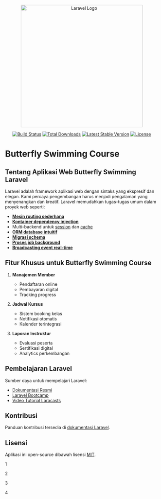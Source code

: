 <p align="center"><a href="https://laravel.com" target="_blank"><img src="https://raw.githubusercontent.com/laravel/art/master/logo-lockup/5%20SVG/2%20CMYK/1%20Full%20Color/laravel-logolockup-cmyk-red.svg" width="400" alt="Laravel Logo"></a></p>


<p align="center">
<a href="https://github.com/laravel/framework/actions"><img src="https://github.com/laravel/framework/workflows/tests/badge.svg" alt="Build Status"></a>
<a href="https://packagist.org/packages/laravel/framework"><img src="https://img.shields.io/packagist/dt/laravel/framework" alt="Total Downloads"></a>
<a href="https://packagist.org/packages/laravel/framework"><img src="https://img.shields.io/packagist/v/laravel/framework" alt="Latest Stable Version"></a>
<a href="https://packagist.org/packages/laravel/framework"><img src="https://img.shields.io/packagist/l/laravel/framework" alt="License"></a>
</p>


# Butterfly Swimming Course

## Tentang Aplikasi Web Butterfly Swimming Laravel

Laravel adalah framework aplikasi web dengan sintaks yang ekspresif dan elegan. Kami percaya pengembangan harus menjadi pengalaman yang menyenangkan dan kreatif. Laravel memudahkan tugas-tugas umum dalam proyek web seperti:

- **[Mesin routing sederhana](https://laravel.com/docs/routing)**
- **[Kontainer dependency injection](https://laravel.com/docs/container)**
- Multi-backend untuk [session](https://laravel.com/docs/session) dan [cache](https://laravel.com/docs/cache)
- **[ORM database intuitif](https://laravel.com/docs/eloquent)**
- **[Migrasi schema](https://laravel.com/docs/migrations)**
- **[Proses job background](https://laravel.com/docs/queues)**
- **[Broadcasting event real-time](https://laravel.com/docs/broadcasting)**

## Fitur Khusus untuk Butterfly Swimming Course

1. **Manajemen Member**
   - Pendaftaran online
   - Pembayaran digital
   - Tracking progress

2. **Jadwal Kursus**
   - Sistem booking kelas
   - Notifikasi otomatis
   - Kalender terintegrasi

3. **Laporan Instruktur**
   - Evaluasi peserta
   - Sertifikasi digital
   - Analytics perkembangan

## Pembelajaran Laravel

Sumber daya untuk mempelajari Laravel:

- [Dokumentasi Resmi](https://laravel.com/docs)
- [Laravel Bootcamp](https://bootcamp.laravel.com)
- [Video Tutorial Laracasts](https://laracasts.com)

## Kontribusi

Panduan kontribusi tersedia di [dokumentasi Laravel](https://laravel.com/docs/contributions).

## Lisensi

Aplikasi ini open-source dibawah lisensi [MIT](https://opensource.org/licenses/MIT).

1

2

3

4

